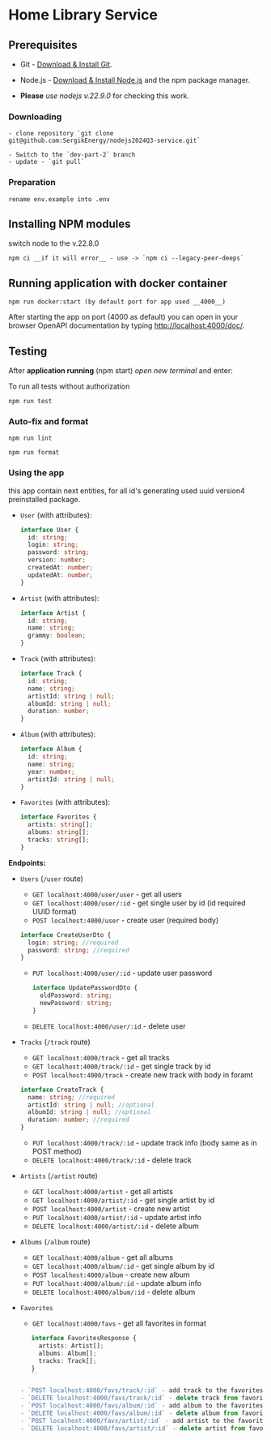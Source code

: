 # Home Library Service

## Prerequisites

- Git - [Download & Install Git](https://git-scm.com/downloads).
- Node.js - [Download & Install Node.js](https://nodejs.org/en/download/) and the npm package manager.

- **Please** _use nodejs v.22.9.0_ for checking this work.

### Downloading

```
- clone repository `git clone git@github.com:SergikEnergy/nodejs2024Q3-service.git`

- Switch to the `dev-part-2` branch
- update - `git pull`
```

### Preparation

```
rename env.example into .env
```

## Installing NPM modules

switch node to the v.22.8.0

```
npm ci __if it will error__ - use -> `npm ci --legacy-peer-deeps`

```

## Running application with docker container

```
npm run docker:start (by default port for app used __4000__)
```

After starting the app on port (4000 as default) you can open
in your browser OpenAPI documentation by typing <http://localhost:4000/doc/>.

## Testing

After **application running** (npm start) _open new terminal_ and enter:

To run all tests without authorization

```
npm run test
```

### Auto-fix and format

```
npm run lint
```

```
npm run format
```

### Using the app

this app contain next entities, for all id's generating used uuid version4 preinstalled package.

- `User` (with attributes):

  ```typescript
  interface User {
    id: string;
    login: string;
    password: string;
    version: number;
    createdAt: number;
    updatedAt: number;
  }
  ```

- `Artist` (with attributes):

  ```typescript
  interface Artist {
    id: string;
    name: string;
    grammy: boolean;
  }
  ```

- `Track` (with attributes):

  ```typescript
  interface Track {
    id: string;
    name: string;
    artistId: string | null;
    albumId: string | null;
    duration: number;
  }
  ```

- `Album` (with attributes):

  ```typescript
  interface Album {
    id: string;
    name: string;
    year: number;
    artistId: string | null;
  }
  ```

- `Favorites` (with attributes):

  ```typescript
  interface Favorites {
    artists: string[];
    albums: string[];
    tracks: string[];
  }
  ```

**Endpoints:**

- `Users` (`/user` route)

  - `GET localhost:4000/user/user` - get all users
  - `GET localhost:4000/user/:id` - get single user by id (id required UUID format)
  - `POST localhost:4000/user` - create user (required body)

  ```typescript
  interface CreateUserDto {
    login: string; //required
    password: string; //required
  }
  ```

  - `PUT localhost:4000/user/:id` - update user password

    ```typescript
    interface UpdatePasswordDto {
      oldPassword: string;
      newPassword: string;
    }
    ```

  - `DELETE localhost:4000/user/:id` - delete user

- `Tracks` (`/track` route)

  - `GET localhost:4000/track` - get all tracks
  - `GET localhost:4000/track/:id` - get single track by id
  - `POST localhost:4000/track` - create new track with body in foramt

  ```typescript
  interface CreateTrack {
    name: string; //required
    artistId: string | null; //optional
    albumId: string | null; //optional
    duration: number; //required
  }
  ```

  - `PUT localhost:4000/track/:id` - update track info (body same as in POST method)
  - `DELETE localhost:4000/track/:id` - delete track

- `Artists` (`/artist` route)

  - `GET localhost:4000/artist` - get all artists
  - `GET localhost:4000/artist/:id` - get single artist by id
  - `POST localhost:4000/artist` - create new artist
  - `PUT localhost:4000/artist/:id` - update artist info
  - `DELETE localhost:4000/artist/:id` - delete album

- `Albums` (`/album` route)

  - `GET localhost:4000/album` - get all albums
  - `GET localhost:4000/album/:id` - get single album by id
  - `POST localhost:4000/album` - create new album
  - `PUT localhost:4000/album/:id` - update album info
  - `DELETE localhost:4000/album/:id` - delete album

- `Favorites`

  - `GET localhost:4000/favs` - get all favorites in format

  ```typescript
     interface FavoritesResponse {
       artists: Artist[];
       albums: Album[];
       tracks: Track[];
     }
     ``

  - `POST localhost:4000/favs/track/:id` - add track to the favorites
  - `DELETE localhost:4000/favs/track/:id` - delete track from favorites
  - `POST localhost:4000/favs/album/:id` - add album to the favorites
  - `DELETE localhost:4000/favs/album/:id` - delete album from favorites
  - `POST localhost:4000/favs/artist/:id` - add artist to the favorites
  - `DELETE localhost:4000/favs/artist/:id` - delete artist from favorites
  ```
